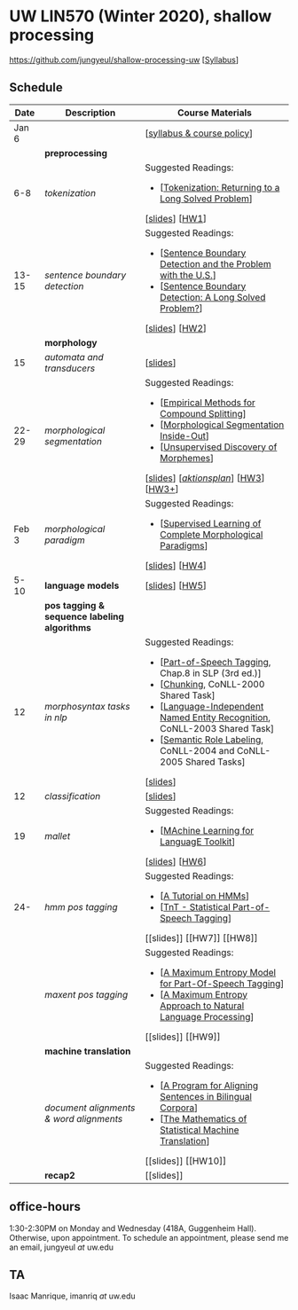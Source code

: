 # UW LIN570 (Winter 2020), shallow processing 

https://github.com/jungyeul/shallow-processing-uw [[Syllabus](https://www.overleaf.com/read/xvnxwrgqrpzt)]

## Schedule
| Date |	Description	 |Course Materials |
| ------------ | ------------ | ------------  |
| Jan 6 |  | [[syllabus & course policy](https://www.overleaf.com/read/xvnxwrgqrpzt)] |
|  | **preprocessing**  | |
|  6-8 |  *tokenization*  |  Suggested Readings:  <ul><li>[[Tokenization: Returning to a Long Solved Problem](http://aclweb.org/anthology/P/P12/P12-2074.pdf)]</li></ul> [[slides](https://www.overleaf.com/read/jdgvkvxxhvbx)] [[HW1](https://www.overleaf.com/read/zvhzvbsfbbtf)] |
|  13-15 | *sentence boundary detection*   |   Suggested Readings:  <ul><li>[[Sentence Boundary Detection and the Problem with the U.S.](http://aclweb.org/anthology/N/N09/N09-2061.pdf)]</li><li>[[Sentence Boundary Detection: A Long Solved Problem?](http://aclweb.org/anthology/C/C12/C12-2096.pdf)]</li></ul> [[slides](https://www.overleaf.com/read/nqmdhrfvsfnw)] [[HW2](https://www.overleaf.com/read/hpddrmcpqfkb)] |
|  | **morphology**  | |
| 15 | *automata and transducers* | [[slides](https://www.overleaf.com/read/kqmymgpdjkfq)]  |
| 22-29 | *morphological segmentation*  | Suggested Readings:  <ul><li>[[Empirical Methods for Compound Splitting](http://www.aclweb.org/anthology/E03-1076)]</li> <li>[[Morphological Segmentation Inside-Out](https://www.aclweb.org/anthology/D16-1256/)]</li><li>[[Unsupervised Discovery of Morphemes](http://aclweb.org/anthology/W02-0603)]</li></ul> [[slides](https://www.overleaf.com/read/jmwnfdnknbjc)] [[*aktionsplan*](https://www.overleaf.com/read/sctybppbmtqt)] [[HW3](https://www.overleaf.com/read/kfgjbcvbfxmq)] [[HW3+](https://www.overleaf.com/read/wtzvfqwvtbfw)]  |
| Feb 3 | *morphological paradigm* | Suggested Readings:  <ul><li>[[Supervised Learning of Complete Morphological Paradigms](https://www.aclweb.org/anthology/N13-1138)]</li></ul> [[slides](https://www.overleaf.com/read/ssxrfqdqbybg)] [[HW4](https://www.overleaf.com/read/cxtrwcqwjdjy)] |
| 5-10 | **language models** |  [[slides](https://www.overleaf.com/read/zhyvywqkmfpw)] [[HW5](https://www.overleaf.com/read/npkzqnzjtscg)] |
|  | **pos tagging & sequence labeling algorithms**  | |
| 12 | *morphosyntax tasks in nlp* |  Suggested Readings:  <ul><li>[[Part-of-Speech Tagging](https://web.stanford.edu/~jurafsky/slp3/8.pdf), Chap.8 in SLP (3rd ed.)]</li>  <li>[[Chunking](https://www.clips.uantwerpen.be/conll2000/chunking/), CoNLL-2000 Shared Task]</li> <li>[[Language-Independent Named Entity Recognition](https://www.clips.uantwerpen.be/conll2003/ner/), CoNLL-2003 Shared Task]</li><li>[[Semantic Role Labeling](http://www.lsi.upc.edu/~srlconll/), CoNLL-2004 and CoNLL-2005 Shared Tasks]</li> </ul> [[slides](https://www.overleaf.com/read/fywzsvzvwvff)] |
| 12 | *classification* | [[slides](https://www.overleaf.com/read/fgbfgqsptddd)]  |
| 19 | *mallet* | Suggested Readings:  <ul><li>[[MAchine Learning for LanguagE Toolkit](http://mallet.cs.umass.edu)]</li> </ul> [[slides](https://www.overleaf.com/read/cvnjvbbhcqvx)] [[HW6](https://www.overleaf.com/read/byfyydbwdsvw)]  |
| 24- | *hmm pos tagging* | Suggested Readings:  <ul><li>[[A Tutorial on HMMs](https://www.ece.ucsb.edu/Faculty/Rabiner/ece259/Reprints/tutorial%20on%20hmm%20and%20applications.pdf)]</li><li>[[TnT - Statistical Part-of-Speech Tagging](http://www.coli.uni-saarland.de/~thorsten/tnt/)]</li></ul> [[slides]] [[HW7]] [[HW8]]  |
|   | *maxent pos tagging* | Suggested Readings:  <ul><li>[[A Maximum Entropy Model for Part-Of-Speech Tagging](https://www.aclweb.org/anthology/W96-0213/)] </li> <li>[[A Maximum Entropy Approach to Natural Language Processing](https://www.aclweb.org/anthology/J96-1002.pdf)]</li> </ul> [[slides]] [[HW9]]  |
|  | **machine translation**  | |
|     | *document alignments & word alignments*  | Suggested Readings:  <ul><li>[[A Program for Aligning Sentences in Bilingual Corpora](http://www.aclweb.org/anthology/J93-1004)]</li><li>[[The Mathematics of Statistical Machine Translation](http://www.aclweb.org/anthology/J93-2003)]</li></ul> [[slides]] [[HW10]] |
|  | **recap2** |[[slides]] |

## office-hours
1:30-2:30PM on Monday and Wednesday (418A, Guggenheim Hall). Otherwise, upon appointment. To schedule an appointment, please send me an email, jungyeul _at_ uw.edu

## TA
Isaac Manrique, imanriq _at_ uw.edu
